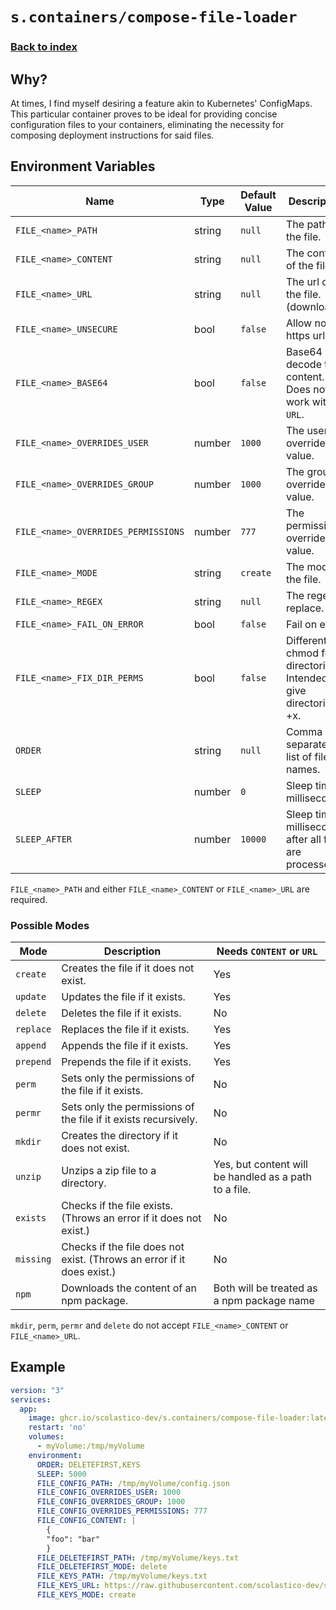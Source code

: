 # `s.containers/compose-file-loader`

### [Back to index](../../README.md)

## Why?

At times, I find myself desiring a feature akin to Kubernetes' ConfigMaps.
This particular container proves to be ideal for providing concise
configuration files to your containers, eliminating the necessity for
composing deployment instructions for said files.

## Environment Variables

| Name                                | Type   | Default Value | Description                                                       |
|-------------------------------------|--------|---------------|-------------------------------------------------------------------|
| `FILE_<name>_PATH`                  | string | `null`        | The path of the file.                                             |
| `FILE_<name>_CONTENT`               | string | `null`        | The content of the file.                                          |
| `FILE_<name>_URL`                   | string | `null`        | The url of the file. (download)                                   |
| `FILE_<name>_UNSECURE`              | bool   | `false`       | Allow non-https urls.                                             |
| `FILE_<name>_BASE64`                | bool   | `false`       | Base64 decode the content. Does not work with `URL`.              |
| `FILE_<name>_OVERRIDES_USER`        | number | `1000`        | The user override value.                                          |
| `FILE_<name>_OVERRIDES_GROUP`       | number | `1000`        | The group override value.                                         |
| `FILE_<name>_OVERRIDES_PERMISSIONS` | number | `777`         | The permissions override value.                                   |
| `FILE_<name>_MODE`                  | string | `create`      | The mode of the file.                                             |
| `FILE_<name>_REGEX`                 | string | `null`        | The regex to replace.                                             |
| `FILE_<name>_FAIL_ON_ERROR`         | bool   | `false`       | Fail on error.                                                    |
| `FILE_<name>_FIX_DIR_PERMS`         | bool   | `false`       | Different chmod for directories. Intended to give directories +x. |
| `ORDER`                             | string | `null`        | Comma separated list of file names.                               |
| `SLEEP`                             | number | `0`           | Sleep time in milliseconds.                                       |
| `SLEEP_AFTER`                       | number | `10000`       | Sleep time in milliseconds after all files are processed.         |

`FILE_<name>_PATH` and either `FILE_<name>_CONTENT` or `FILE_<name>_URL` are required.

### Possible Modes

| Mode      | Description                                                            | Needs `CONTENT` or `URL`                              |
|-----------|------------------------------------------------------------------------|-------------------------------------------------------|
| `create`  | Creates the file if it does not exist.                                 | Yes                                                   |
| `update`  | Updates the file if it exists.                                         | Yes                                                   |
| `delete`  | Deletes the file if it exists.                                         | No                                                    |
| `replace` | Replaces the file if it exists.                                        | Yes                                                   |
| `append`  | Appends the file if it exists.                                         | Yes                                                   |
| `prepend` | Prepends the file if it exists.                                        | Yes                                                   |
| `perm`    | Sets only the permissions of the file if it exists.                    | No                                                    |
| `permr`   | Sets only the permissions of the file if it exists recursively.        | No                                                    |
| `mkdir`   | Creates the directory if it does not exist.                            | No                                                    |
| `unzip`   | Unzips a zip file to a directory.                                      | Yes, but content will be handled as a path to a file. |
| `exists`  | Checks if the file exists. (Throws an error if it does not exist.)     | No                                                    |
| `missing` | Checks if the file does not exist. (Throws an error if it does exist.) | No                                                    |
| `npm`     | Downloads the content of an npm package.                               | Both will be treated as a npm package name            |

`mkdir`, `perm`, `permr` and `delete` do not accept `FILE_<name>_CONTENT` or `FILE_<name>_URL`.

## Example

```yml
version: "3"
services:
  app:
    image: ghcr.io/scolastico-dev/s.containers/compose-file-loader:latest
    restart: 'no'
    volumes:
      - myVolume:/tmp/myVolume
    environment:
      ORDER: DELETEFIRST,KEYS
      SLEEP: 5000
      FILE_CONFIG_PATH: /tmp/myVolume/config.json
      FILE_CONFIG_OVERRIDES_USER: 1000
      FILE_CONFIG_OVERRIDES_GROUP: 1000
      FILE_CONFIG_OVERRIDES_PERMISSIONS: 777
      FILE_CONFIG_CONTENT: |
        {
        "foo": "bar"
        }
      FILE_DELETEFIRST_PATH: /tmp/myVolume/keys.txt
      FILE_DELETEFIRST_MODE: delete
      FILE_KEYS_PATH: /tmp/myVolume/keys.txt
      FILE_KEYS_URL: https://raw.githubusercontent.com/scolastico-dev/s.containers/master/src/compose-file-loader/README.md
      FILE_KEYS_MODE: create
```
